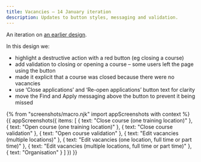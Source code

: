 ```yaml
---
title: Vacancies – 14 January iteration
description: Updates to button styles, messaging and validation.
---
```

An iteration on [an earlier design](/publish-teacher-training-courses/vacancies).

In this design we:

* highlight a destructive action with a red button (eg closing a course)
* add validation to closing or opening a course – some users left the page using the button
* made it explicit that a course was closed because there were no vacancies
* use ‘Close applications’ and ‘Re-open applications’ button text for clarity
* move the Find and Apply messaging above the button to prevent it being missed

{% from "screenshots/macro.njk" import appScreenshots with context %}
{{ appScreenshots({
  items: [
    { text: "Close course (one training location)" },
    { text: "Open course (one training location)" },
    { text: "Close course validation" },
    { text: "Open course validation" },
    { text: "Edit vacancies (multiple locations)" },
    { text: "Edit vacancies (one location, full time or part time)" },
    { text: "Edit vacancies (multiple locations, full time or part time)" },
    { text: "Organisation" }
  ]
}) }}
